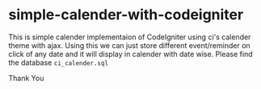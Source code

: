 # simple-calender-with-codeigniter
  This is simple calender implementaion of CodeIgniter using ci's calender theme with ajax.
  Using this we can just store different event/reminder on click of any date and it will display in calender with date wise.
  Please find the database `ci_calender.sql`
  
  Thank You
